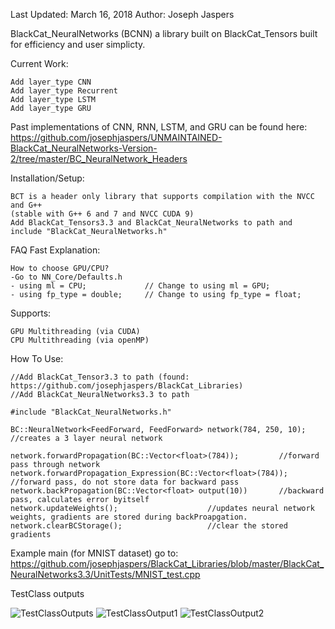Last Updated: March 16, 2018
Author: Joseph Jaspers

BlackCat_NeuralNetworks (BCNN) a library built on BlackCat_Tensors built for efficiency and user simplicty.

Current Work:

	Add layer_type CNN
	Add layer_type Recurrent
	Add layer_type LSTM
	Add layer_type GRU

Past implementations of CNN, RNN, LSTM, and GRU can be found here:
	https://github.com/josephjaspers/UNMAINTAINED-BlackCat_NeuralNetworks-Version-2/tree/master/BC_NeuralNetwork_Headers
	

Installation/Setup:

	BCT is a header only library that supports compilation with the NVCC and G++ 
	(stable with G++ 6 and 7 and NVCC CUDA 9)
	Add BlackCat_Tensors3.3 and BlackCat_NeuralNetworks to path and include "BlackCat_NeuralNetworks.h"

FAQ Fast Explanation:

	How to choose GPU/CPU?	
	-Go to NN_Core/Defaults.h
	- using ml = CPU;             // Change to using ml = GPU;
	- using fp_type = double;     // Change to using fp_type = float;
	
Supports:

	GPU Multithreading (via CUDA)
	CPU Multithreading (via openMP) 

How To Use:

	//Add BlackCat_Tensor3.3 to path (found: https://github.com/josephjaspers/BlackCat_Libraries)
	//Add BlackCat_NeuralNetworks3.3 to path

	#include "BlackCat_NeuralNetworks.h"
	
	BC::NeuralNetwork<FeedForward, FeedForward> network(784, 250, 10); //creates a 3 layer neural network
	
	network.forwardPropagation(BC::Vector<float>(784)); 		//forward pass through network
	network.forwardPropagation_Expression(BC::Vector<float>(784)); 	//forward pass, do not store data for backward pass
	network.backPropagation(BC::Vector<float> output(10))		//backward pass, calculates error byitself
	network.updateWeights();					//updates neural network weights, gradients are stored during backProapgation.
	network.clearBCStorage();					//clear the stored gradients


Example main (for MNIST dataset) go to:
	https://github.com/josephjaspers/BlackCat_Libraries/blob/master/BlackCat_NeuralNetworks3.3/UnitTests/MNIST_test.cpp


TestClass outputs 

![TestClassOutputs](https://user-images.githubusercontent.com/20384345/37546694-62f0f262-2944-11e8-99f4-ff48a92210dc.png  "TestClassOutput1")
![TestClassOutput1](https://user-images.githubusercontent.com/20384345/37546692-62dce43e-2944-11e8-9d3d-236ee151ebfa.png  "TestClassOutput2")
![TestClassOutput2](https://user-images.githubusercontent.com/20384345/37546693-62e67ea4-2944-11e8-9c21-a129d2d8d94f.png  "TestClassOutput1")
